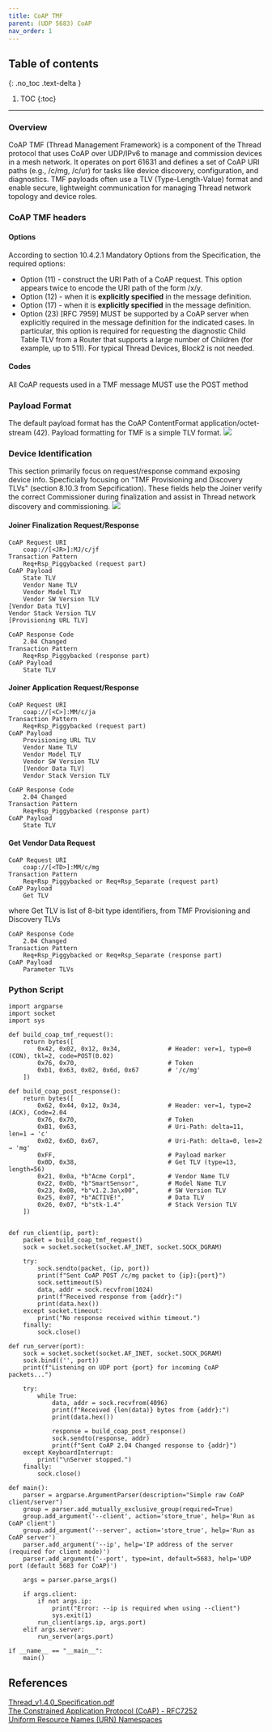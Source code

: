 ```yaml
---
title: CoAP TMF
parent: (UDP 5683) CoAP
nav_order: 1
---
```


## Table of contents
{: .no_toc .text-delta }

1. TOC
{:toc}

---

### Overview
CoAP TMF (Thread Management Framework) is a component of the Thread protocol that uses CoAP over UDP/IPv6 to manage and commission devices in a mesh network. It operates on port 61631 and defines a set of CoAP URI paths (e.g., /c/mg, /c/ur) for tasks like device discovery, configuration, and diagnostics. TMF payloads often use a TLV (Type-Length-Value) format and enable secure, lightweight communication for managing Thread network topology and device roles.

### CoAP TMF headers
#### Options
According to section 10.4.2.1 Mandatory Options from the Specification, the required options:
* Option (11) - construct the URI Path of a CoAP request. This option appears twice to encode the URI path of the form /x/y.
* Option (12) - when it is <b>explicitly specified</b> in the message definition.
* Option (17) - when it is <b>explicitly specified</b> in the message definition.
* Option (23) [RFC 7959] MUST be supported by a CoAP server when explicitly required in the message definition for the indicated cases. In particular, this option is required for requesting the diagnostic Child Table TLV from a Router that supports a large number of Children (for example, up to 511). For typical Thread Devices, Block2 is not needed.
#### Codes
All CoAP requests used in a TMF message MUST use the POST method

### Payload Format
The default payload format has the CoAP ContentFormat application/octet-stream (42). Payload formatting for TMF is a simple TLV format.
![](./figure-1.png)

### Device Identification
This section primarily focus on request/response command exposing device info. Specficially focusing on "TMF Provisioning and Discovery TLVs" (section 8.10.3 from Sepcification). These fields help the Joiner verify the correct Commissioner during finalization and assist in Thread network discovery and commissioning.
![](./figure-2.png)
#### Joiner Finalization Request/Response
```
CoAP Request URI
    coap://[<JR>]:MJ/c/jf
Transaction Pattern
    Req+Rsp_Piggybacked (request part)
CoAP Payload
    State TLV
    Vendor Name TLV
    Vendor Model TLV
    Vendor SW Version TLV
[Vendor Data TLV]
Vendor Stack Version TLV
[Provisioning URL TLV]
```
```
CoAP Response Code
    2.04 Changed
Transaction Pattern
    Req+Rsp_Piggybacked (response part)
CoAP Payload
    State TLV
```

#### Joiner Application Request/Response
```
CoAP Request URI
    coap://[<C>]:MM/c/ja
Transaction Pattern
    Req+Rsp_Piggybacked (request part)
CoAP Payload
    Provisioning URL TLV
    Vendor Name TLV
    Vendor Model TLV
    Vendor SW Version TLV
    [Vendor Data TLV]
    Vendor Stack Version TLV
```
```
CoAP Response Code
    2.04 Changed
Transaction Pattern
    Req+Rsp_Piggybacked (response part)
CoAP Payload
    State TLV
```

#### Get Vendor Data Request
```
CoAP Request URI
    coap://[<TD>]:MM/c/mg
Transaction Pattern
    Req+Rsp_Piggybacked or Req+Rsp_Separate (request part)
CoAP Payload
    Get TLV
```
where Get TLV is list of 8-bit type identifiers, from TMF Provisioning and Discovery TLVs
```
CoAP Response Code
    2.04 Changed
Transaction Pattern
    Req+Rsp_Piggybacked or Req+Rsp_Separate (response part)
CoAP Payload
    Parameter TLVs
```

### Python Script
```
import argparse
import socket
import sys

def build_coap_tmf_request():
    return bytes([
        0x42, 0x02, 0x12, 0x34,             # Header: ver=1, type=0 (CON), tkl=2, code=POST(0.02)
        0x76, 0x70,                         # Token
        0xb1, 0x63, 0x02, 0x6d, 0x67        # '/c/mg'
    ])

def build_coap_post_response():
    return bytes([
        0x62, 0x44, 0x12, 0x34,             # Header: ver=1, type=2 (ACK), Code=2.04
        0x76, 0x70,                         # Token
        0xB1, 0x63,                         # Uri-Path: delta=11, len=1 → 'c'
        0x02, 0x6D, 0x67,                   # Uri-Path: delta=0, len=2 → 'mg'
        0xFF,                               # Payload marker
        0x0D, 0x38,                         # Get TLV (type=13, length=56)
        0x21, 0x0a, *b"Acme Corp1",         # Vendor Name TLV
        0x22, 0x0b, *b"SmartSensor",        # Model Name TLV
        0x23, 0x08, *b"v1.2.3a\x00",        # SW Version TLV
        0x25, 0x07, *b"ACTIVE!",            # Data TLV
        0x26, 0x07, *b"stk-1.4"             # Stack Version TLV
    ])


def run_client(ip, port):
    packet = build_coap_tmf_request()
    sock = socket.socket(socket.AF_INET, socket.SOCK_DGRAM)

    try:
        sock.sendto(packet, (ip, port))
        print(f"Sent CoAP POST /c/mg packet to {ip}:{port}")
        sock.settimeout(5)
        data, addr = sock.recvfrom(1024)
        print(f"Received response from {addr}:")
        print(data.hex())
    except socket.timeout:
        print("No response received within timeout.")
    finally:
        sock.close()

def run_server(port):
    sock = socket.socket(socket.AF_INET, socket.SOCK_DGRAM)
    sock.bind(('', port))
    print(f"Listening on UDP port {port} for incoming CoAP packets...")

    try:
        while True:
            data, addr = sock.recvfrom(4096)
            print(f"Received {len(data)} bytes from {addr}:")
            print(data.hex())

            response = build_coap_post_response()
            sock.sendto(response, addr)
            print(f"Sent CoAP 2.04 Changed response to {addr}")
    except KeyboardInterrupt:
        print("\nServer stopped.")
    finally:
        sock.close()

def main():
    parser = argparse.ArgumentParser(description="Simple raw CoAP client/server")
    group = parser.add_mutually_exclusive_group(required=True)
    group.add_argument('--client', action='store_true', help='Run as CoAP client')
    group.add_argument('--server', action='store_true', help='Run as CoAP server')
    parser.add_argument('--ip', help='IP address of the server (required for client mode)')
    parser.add_argument('--port', type=int, default=5683, help='UDP port (default 5683 for CoAP)')

    args = parser.parse_args()

    if args.client:
        if not args.ip:
            print("Error: --ip is required when using --client")
            sys.exit(1)
        run_client(args.ip, args.port)
    elif args.server:
        run_server(args.port)

if __name__ == "__main__":
    main()
```

## References
[Thread_v1.4.0_Specification.pdf](https://www.threadgroup.org/ThreadSpec)<br>
[The Constrained Application Protocol (CoAP) - RFC7252](https://datatracker.ietf.org/doc/html/rfc7252)<br>
[Uniform Resource Names (URN) Namespaces](https://www.iana.org/assignments/urn-namespaces/urn-namespaces.xhtml)<br>